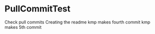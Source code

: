 # PullCommitTest
Check pull commits
Creating the readme
kmp makes fourth commit
kmp makes 5th commit
